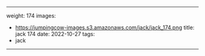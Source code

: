 
---
weight: 174
images:
- https://jumpingcow-images.s3.amazonaws.com/jack/jack_174.png
title: jack 174
date: 2022-10-27
tags:
- jack
---

